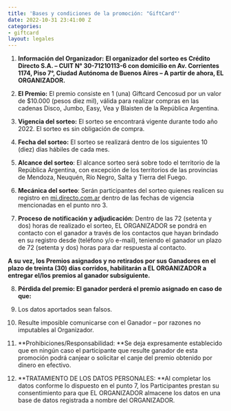 ```yaml
---
title: 'Bases y condiciones de la promoción: "GiftCard"'
date: 2022-10-31 23:41:00 Z
categories:
- giftcard
layout: legales
---
```


1. **Información del Organizador:** **El organizador del sorteo es Crédito Directo S.A. – CUIT N° 30-71210113-6 con domicilio en Av. Corrientes 1174, Piso 7°, Ciudad Autónoma de Buenos Aires – A partir de ahora, EL ORGANIZADOR.**

2. **El Premio:** El premio consiste en 1 (una) Giftcard Cencosud por un valor de $10.000 (pesos diez mil), válida para realizar compras en las cadenas Disco, Jumbo, Easy, Vea y Blaisten de la República Argentina.

3. **Vigencia del sorteo:** El sorteo se encontrará vigente durante todo año 2022. El sorteo es sin obligación de compra.

4. **Fecha del sorteo:** El sorteo se realizará dentro de los siguientes 10 (diez) días hábiles de cada mes.

5. **Alcance del sorteo**: El alcance sorteo será sobre todo el territorio de la República Argentina, con excepción de los territorios de las provincias de Mendoza, Neuquén, Río Negro, Salta y Tierra del Fuego.

6. **Mecánica del sorteo**: Serán participantes del sorteo quienes realicen su registro en [mi.directo.com.ar](https://mi.directo.com.ar/) dentro de las fechas de vigencia mencionadas en el punto nro 3.

7. **Proceso de notificación y adjudicación**: Dentro de las 72 (setenta y dos) horas de realizado el sorteo, EL ORGANIZADOR se pondrá en contacto con el ganador a través de los contactos que hayan brindado en su registro desde (teléfono y/o e-mail), teniendo el ganador un plazo de 72 (setenta y dos) horas para dar respuesta al contacto.

**A su vez, los Premios asignados y no retirados por sus Ganadores en el plazo de treinta (30) días corridos, habilitarán a EL ORGANIZADOR a entregar el/los premios al ganador subsiguiente.**

 8. **Pérdida del premio: El ganador perderá el premio asignado en caso de que:**

 9. Los datos aportados sean falsos.

10. Resulte imposible comunicarse con el Ganador – por razones no imputables al Organizador.

11. **Prohibiciones/Responsabilidad: **Se deja expresamente establecido que en ningún caso el participante que resulte ganador de esta promoción podrá canjear o solicitar el canje del premio obtenido por dinero en efectivo.

12. **TRATAMIENTO DE LOS DATOS PERSONALES: **Al completar los datos conforme lo dispuesto en el punto 7, los Participantes prestan su consentimiento para que EL ORGANIZADOR almacene los datos en una base de datos registrada a nombre del ORGANIZADOR.